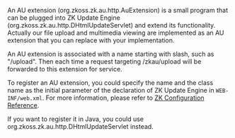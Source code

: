 An AU extension
(<javadoc type="interface">org.zkoss.zk.au.http.AuExtension</javadoc>)
is a small program that can be plugged into ZK Update Engine
(<javadoc>org.zkoss.zk.au.http.DHtmlUpdateServlet</javadoc>) and extend
its functionality. Actually our file upload and multimedia viewing are
implemented as an AU extension that you can replace with your
implementation.

An AU extension is associated with a name starting with slash, such as
"/upload". Then each time a request targeting /zkau/upload will be
forwarded to this extension for service.

To register an AU extension, you could specify the name and the class
name as the initial parameter of the declaration of ZK Update Engine in
`WEB-INF/web.xml`. For more information, please refer to [ZK
Configuration
Reference](ZK_Configuration_Reference/web.xml/ZK_AU_Engine).

If you want to register it in Java, you could use
<javadoc method="addAuExtension(java.lang.String, org.zkoss.zk.au.http.AuExtension)">org.zkoss.zk.au.http.DHtmlUpdateServlet</javadoc>
instead.
